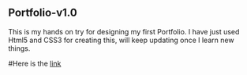 ## Portfolio-v1.0

This is my hands on try for designing my first Portfolio.
I have just used Html5 and CSS3 for creating this, will keep updating once I learn new things.

#Here is the [link](https://sujalsamai.github.io/Portfolio-v1.0/)
